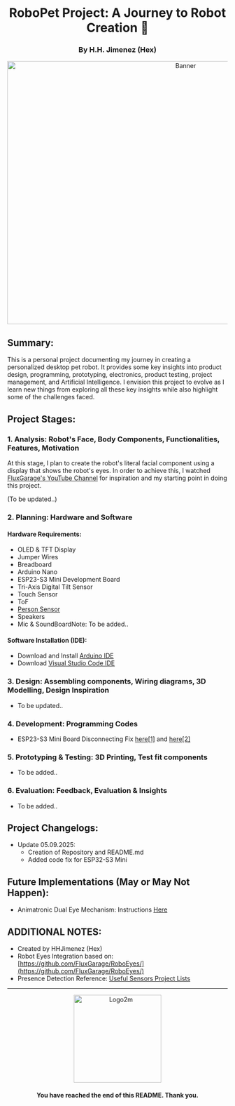 <h1 align="center">RoboPet Project: A Journey to Robot Creation 🤖</h1>
<h3 align="center">By H.H. Jimenez (Hex)</h3>
<p align="center"><img width="800" height="600" alt="Banner" src="https://github.com/user-attachments/assets/15df38b4-1127-4f8a-967e-80f290ad8bb8" /></p>

## Summary:
This is a personal project documenting my journey in creating a personalized desktop pet robot. It provides some key insights into product design, programming, prototyping, electronics, product testing, project management, and Artificial Intelligence. I envision this project to evolve as I learn new things from exploring all these key insights while also highlight some of the challenges faced. 

## Project Stages:
### 1. Analysis: Robot's Face, Body Components, Functionalities, Features, Motivation
At this stage, I plan to create the robot's literal facial component using a display that shows the robot's eyes. In order to achieve this, I watched [FluxGarage's YouTube Channel](https://www.youtube.com/@FluxGarage) for inspiration and my starting point in doing this project.

(To be updated..)

### 2. Planning: Hardware and Software
#### Hardware Requirements:
  - OLED & TFT Display
  - Jumper Wires
  - Breadboard
  - Arduino Nano
  - ESP23-S3 Mini Development Board
  - Tri-Axis Digital Tilt Sensor
  - Touch Sensor
  - ToF
  - [Person Sensor](https://www.hackster.io/useful-sensors/products/person-sensor?ref=project-ed9ea3)
  - Speakers
  - Mic & SoundBoardNote: To be added..

#### Software Installation (IDE):
  - Download and Install [Arduino IDE](https://support.arduino.cc/hc/en-us/articles/360019833020-Download-and-install-Arduino-IDE)
  - Download [Visual Studio Code IDE](https://code.visualstudio.com/download)

### 3. Design: Assembling components, Wiring diagrams, 3D Modelling, Design Inspiration
- To be updated..


### 4. Development: Programming Codes
- ESP23-S3 Mini Board Disconnecting Fix [here[1]](https://github.com/hexhart/RoboPet-Project/blob/main/Arduino-Codes/ESP32-S3Mini/disconnect-fix) and [here[2]](https://github.com/hexhart/RoboPet-Project/blob/main/Arduino-Codes/ESP32-S3Mini/disconnect-fix-lightsOff)

### 5. Prototyping & Testing: 3D Printing, Test fit components
- To be added..

### 6. Evaluation: Feedback, Evaluation & Insights
- To be added..

## Project Changelogs:
- Update 05.09.2025:
    - Creation of Repository and README.md
    - Added code fix for ESP32-S3 Mini
 
## Future Implementations (May or May Not Happen):
- Animatronic Dual Eye Mechanism: Instructions [Here](https://www.instructables.com/Simplified-3D-Printed-Animatronic-Dual-Eye-Mechani/)

## ADDITIONAL NOTES:
- Created by HHJimenez (Hex)
- Robot Eyes Integration based on: [https://github.com/FluxGarage/RoboEyes/](https://github.com/FluxGarage/RoboEyes/)
- Presence Detection Reference: [Useful Sensors Project Lists](https://www.hackster.io/useful-sensors/projects)
__________________________________________
<p align="center"><img width="200" height="200" alt="Logo2m" src="https://github.com/user-attachments/assets/147e72b3-d07b-43d9-aa80-f49094e3b592" /></p>
<h4 align="center">You have reached the end of this README. Thank you.</h4>
